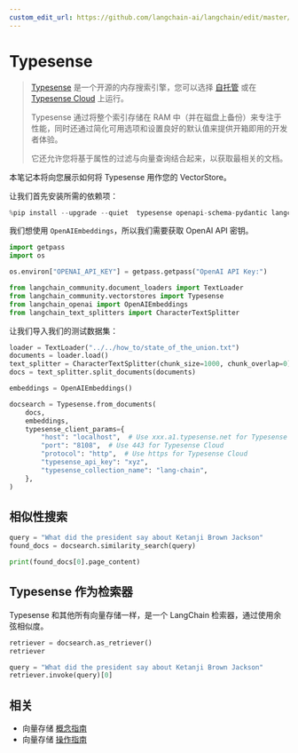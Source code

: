 ```yaml
---
custom_edit_url: https://github.com/langchain-ai/langchain/edit/master/docs/docs/integrations/vectorstores/typesense.ipynb
---
```


# Typesense

> [Typesense](https://typesense.org) 是一个开源的内存搜索引擎，您可以选择 [自托管](https://typesense.org/docs/guide/install-typesense#option-2-local-machine-self-hosting) 或在 [Typesense Cloud](https://cloud.typesense.org/) 上运行。
>
> Typesense 通过将整个索引存储在 RAM 中（并在磁盘上备份）来专注于性能，同时还通过简化可用选项和设置良好的默认值来提供开箱即用的开发者体验。
>
> 它还允许您将基于属性的过滤与向量查询结合起来，以获取最相关的文档。

本笔记本将向您展示如何将 Typesense 用作您的 VectorStore。

让我们首先安装所需的依赖项：


```python
%pip install --upgrade --quiet  typesense openapi-schema-pydantic langchain-openai langchain-community tiktoken
```

我们想使用 `OpenAIEmbeddings`，所以我们需要获取 OpenAI API 密钥。


```python
import getpass
import os

os.environ["OPENAI_API_KEY"] = getpass.getpass("OpenAI API Key:")
```


```python
from langchain_community.document_loaders import TextLoader
from langchain_community.vectorstores import Typesense
from langchain_openai import OpenAIEmbeddings
from langchain_text_splitters import CharacterTextSplitter
```

让我们导入我们的测试数据集：


```python
loader = TextLoader("../../how_to/state_of_the_union.txt")
documents = loader.load()
text_splitter = CharacterTextSplitter(chunk_size=1000, chunk_overlap=0)
docs = text_splitter.split_documents(documents)

embeddings = OpenAIEmbeddings()
```


```python
docsearch = Typesense.from_documents(
    docs,
    embeddings,
    typesense_client_params={
        "host": "localhost",  # Use xxx.a1.typesense.net for Typesense Cloud
        "port": "8108",  # Use 443 for Typesense Cloud
        "protocol": "http",  # Use https for Typesense Cloud
        "typesense_api_key": "xyz",
        "typesense_collection_name": "lang-chain",
    },
)
```

## 相似性搜索


```python
query = "What did the president say about Ketanji Brown Jackson"
found_docs = docsearch.similarity_search(query)
```


```python
print(found_docs[0].page_content)
```

## Typesense 作为检索器

Typesense 和其他所有向量存储一样，是一个 LangChain 检索器，通过使用余弦相似度。

```python
retriever = docsearch.as_retriever()
retriever
```

```python
query = "What did the president say about Ketanji Brown Jackson"
retriever.invoke(query)[0]
```

## 相关

- 向量存储 [概念指南](/docs/concepts/#vector-stores)
- 向量存储 [操作指南](/docs/how_to/#vector-stores)